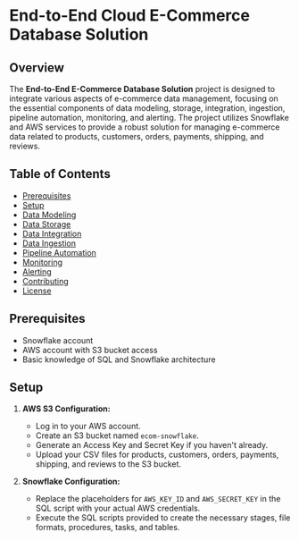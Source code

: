 # End-to-End Cloud E-Commerce Database Solution

## Overview
The **End-to-End E-Commerce Database Solution** project is designed to integrate various aspects of e-commerce data management, focusing on the essential components of data modeling, storage, integration, ingestion, pipeline automation, monitoring, and alerting. The project utilizes Snowflake and AWS services to provide a robust solution for managing e-commerce data related to products, customers, orders, payments, shipping, and reviews.

## Table of Contents
- [Prerequisites](#prerequisites)
- [Setup](#setup)
- [Data Modeling](#data-modeling)
- [Data Storage](#data-storage)
- [Data Integration](#data-integration)
- [Data Ingestion](#data-ingestion)
- [Pipeline Automation](#pipeline-automation)
- [Monitoring](#monitoring)
- [Alerting](#alerting)
- [Contributing](#contributing)
- [License](#license)


## Prerequisites
- Snowflake account
- AWS account with S3 bucket access
- Basic knowledge of SQL and Snowflake architecture

## Setup
1. **AWS S3 Configuration:**
   - Log in to your AWS account.
   - Create an S3 bucket named `ecom-snowflake`.
   - Generate an Access Key and Secret Key if you haven't already.
   - Upload your CSV files for products, customers, orders, payments, shipping, and reviews to the S3 bucket.

2. **Snowflake Configuration:**
   - Replace the placeholders for `AWS_KEY_ID` and `AWS_SECRET_KEY` in the SQL script with your actual AWS credentials.
   - Execute the SQL scripts provided to create the necessary stages, file formats, procedures, tasks, and tables.

